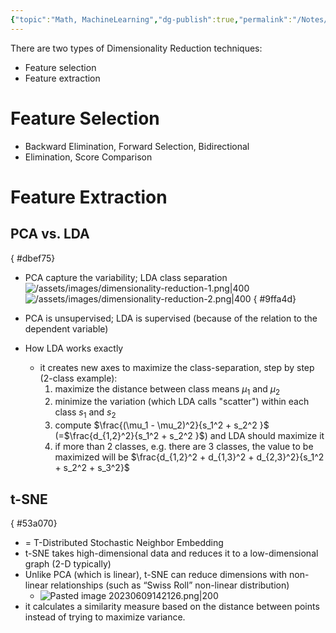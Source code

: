 ```yaml
---
{"topic":"Math, MachineLearning","dg-publish":true,"permalink":"/Notes/Dimensionality Reduction/","dgPassFrontmatter":true,"noteIcon":""}
---
```



There are two types of Dimensionality Reduction techniques:  
- Feature selection
- Feature extraction
# Feature Selection
- Backward Elimination, Forward Selection, Bidirectional
- Elimination, Score Comparison

# Feature Extraction

## **PCA** vs. **LDA**
{ #dbef75}


- PCA capture the variability; LDA class separation
	![/assets/images/dimensionality-reduction-1.png|400](/img/user/assets/images/dimensionality-reduction-1.png)
	![/assets/images/dimensionality-reduction-2.png|400](/img/user/assets/images/dimensionality-reduction-2.png)
{ #9ffa4d}

- PCA is unsupervised; LDA is supervised (because of the relation to the dependent variable)
- How LDA works exactly
	- it creates new axes to maximize the class-separation, step by step (2-class example):
		1. maximize the distance between class means $\mu_1$ and $\mu_2$
		2. minimize the variation (which LDA calls "scatter") within each class $s_1$ and $s_2$
		3. compute $\frac{(\mu_1 - \mu_2)^2}{s_1^2 + s_2^2 }$ (=$\frac{d_{1,2}^2}{s_1^2 + s_2^2 }$) and LDA should maximize it 
		4. if more than 2 classes, e.g. there are 3 classes, the value to be maximized will be $\frac{d_{1,2}^2 + d_{1,3}^2 + d_{2,3}^2}{s_1^2 + s_2^2 + s_3^2}$
## t-SNE 
{ #53a070}

- = T-Distributed Stochastic Neighbor Embedding
- t-SNE takes high-dimensional data and reduces it to a low-dimensional graph (2-D typically)
- Unlike PCA (which is linear), t-SNE can reduce dimensions with non-linear relationships (such as “Swiss Roll” non-linear distribution)
	- ![Pasted image 20230609142126.png|200](/img/user/assets/images/Pasted%20image%2020230609142126.png)
- it calculates a similarity measure based on the distance between points instead of trying to maximize variance.
